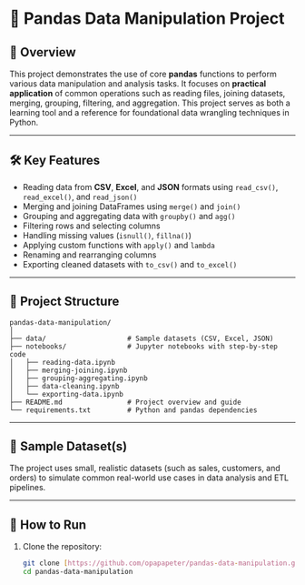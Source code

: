 # 🐼 Pandas Data Manipulation Project

## 📘 Overview
This project demonstrates the use of core **pandas** functions to perform various data manipulation and analysis tasks. It focuses on **practical application** of common operations such as reading files, joining datasets, merging, grouping, filtering, and aggregation. This project serves as both a learning tool and a reference for foundational data wrangling techniques in Python.

---

## 🛠️ Key Features
- Reading data from **CSV**, **Excel**, and **JSON** formats using `read_csv()`, `read_excel()`, and `read_json()`
- Merging and joining DataFrames using `merge()` and `join()`
- Grouping and aggregating data with `groupby()` and `agg()`
- Filtering rows and selecting columns
- Handling missing values (`isnull()`, `fillna()`)
- Applying custom functions with `apply()` and `lambda`
- Renaming and rearranging columns
- Exporting cleaned datasets with `to_csv()` and `to_excel()`

---

## 📂 Project Structure

    pandas-data-manipulation/
    │
    ├── data/                    # Sample datasets (CSV, Excel, JSON)
    ├── notebooks/               # Jupyter notebooks with step-by-step code
    │   ├── reading-data.ipynb
    │   ├── merging-joining.ipynb
    │   ├── grouping-aggregating.ipynb
    │   ├── data-cleaning.ipynb
    │   └── exporting-data.ipynb
    ├── README.md                # Project overview and guide
    └── requirements.txt         # Python and pandas dependencies

---

## 🧪 Sample Dataset(s)
The project uses small, realistic datasets (such as sales, customers, and orders) to simulate common real-world use cases in data analysis and ETL pipelines.

---

## 🚀 How to Run

1. Clone the repository:
   ```bash
   git clone [https://github.com/opapapeter/pandas-data-manipulation.git]
   cd pandas-data-manipulation
